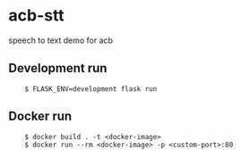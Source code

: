 # acb-stt
speech to text demo for acb

## Development run
```
    $ FLASK_ENV=development flask run
```

## Docker run
```
    $ docker build . -t <docker-image>
    $ docker run --rm <docker-image> -p <custom-port>:80
```
